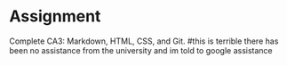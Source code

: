 # Assignment
Complete CA3: Markdown, HTML, CSS, and Git.
#this is terrible there has been no assistance from the university and im told to google assistance